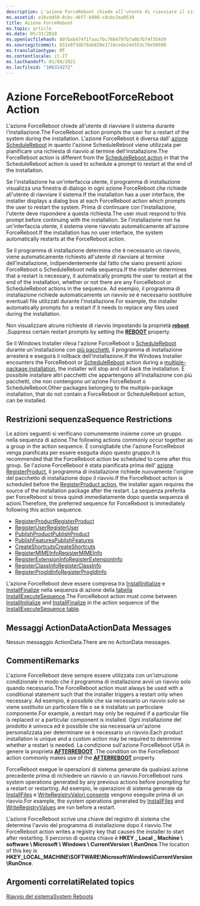 ```yaml
---
description: L'azione ForceReboot chiede all'utente di riavviare il sistema durante l'installazione.
ms.assetid: e1bcdd59-8cbc-46f7-b908-c8cbc2ea0539
title: Azione ForceReboot
ms.topic: article
ms.date: 05/31/2018
ms.openlocfilehash: 807bab474f1faacfbc7684797b7a0b7b74f354d9
ms.sourcegitcommit: 831e8f3db78ab820e1710cede244553c70e50500
ms.translationtype: MT
ms.contentlocale: it-IT
ms.lasthandoff: 01/08/2021
ms.locfileid: "106314272"
---
```

# <a name="forcereboot-action"></a><span data-ttu-id="b4542-103">Azione ForceReboot</span><span class="sxs-lookup"><span data-stu-id="b4542-103">ForceReboot Action</span></span>

<span data-ttu-id="b4542-104">L'azione ForceReboot chiede all'utente di riavviare il sistema durante l'installazione.</span><span class="sxs-lookup"><span data-stu-id="b4542-104">The ForceReboot action prompts the user for a restart of the system during the installation.</span></span> <span data-ttu-id="b4542-105">L'azione ForceReboot è diversa dall' [azione ScheduleReboot](schedulereboot-action.md) in quanto l'azione ScheduleReboot viene utilizzata per pianificare una richiesta di riavvio al termine dell'installazione.</span><span class="sxs-lookup"><span data-stu-id="b4542-105">The ForceReboot action is different from the [ScheduleReboot action](schedulereboot-action.md) in that the ScheduleReboot action is used to schedule a prompt to restart at the end of the installation.</span></span>

<span data-ttu-id="b4542-106">Se l'installazione ha un'interfaccia utente, il programma di installazione visualizza una finestra di dialogo in ogni azione ForceReboot che richiede all'utente di riavviare il sistema.</span><span class="sxs-lookup"><span data-stu-id="b4542-106">If the installation has a user interface, the installer displays a dialog box at each ForceReboot action which prompts the user to restart the system.</span></span> <span data-ttu-id="b4542-107">Prima di continuare con l'installazione, l'utente deve rispondere a questa richiesta.</span><span class="sxs-lookup"><span data-stu-id="b4542-107">The user must respond to this prompt before continuing with the installation.</span></span> <span data-ttu-id="b4542-108">Se l'installazione non ha un'interfaccia utente, il sistema viene riavviato automaticamente all'azione ForceReboot.</span><span class="sxs-lookup"><span data-stu-id="b4542-108">If the installation has no user interface, the system automatically restarts at the ForceReboot action.</span></span>

<span data-ttu-id="b4542-109">Se il programma di installazione determina che è necessario un riavvio, viene automaticamente richiesto all'utente di riavviare al termine dell'installazione, indipendentemente dal fatto che siano presenti azioni ForceReboot o ScheduleReboot nella sequenza.</span><span class="sxs-lookup"><span data-stu-id="b4542-109">If the installer determines that a restart is necessary, it automatically prompts the user to restart at the end of the installation, whether or not there are any ForceReboot or ScheduleReboot actions in the sequence.</span></span> <span data-ttu-id="b4542-110">Ad esempio, il programma di installazione richiede automaticamente un riavvio se è necessario sostituire eventuali file utilizzati durante l'installazione.</span><span class="sxs-lookup"><span data-stu-id="b4542-110">For example, the installer automatically prompts for a restart if it needs to replace any files used during the installation.</span></span>

<span data-ttu-id="b4542-111">Non visualizzare alcune richieste di riavvio impostando la proprietà [**reboot**](reboot.md) .</span><span class="sxs-lookup"><span data-stu-id="b4542-111">Suppress certain restart prompts by setting the [**REBOOT**](reboot.md) property.</span></span>

<span data-ttu-id="b4542-112">Se il Windows Installer rileva l'azione ForceReboot o [ScheduleReboot](schedulereboot-action.md) durante un'installazione con [più pacchetti](multiple-package-installations.md), il programma di installazione arresterà e eseguirà il rollback dell'installazione.</span><span class="sxs-lookup"><span data-stu-id="b4542-112">If the Windows Installer encounters the ForceReboot or [ScheduleReboot](schedulereboot-action.md) action during a [multiple-package installation](multiple-package-installations.md), the installer will stop and roll back the installation.</span></span> <span data-ttu-id="b4542-113">È possibile installare altri pacchetti che appartengono all'installazione con più pacchetti, che non contengono un'azione ForceReboot o ScheduleReboot.</span><span class="sxs-lookup"><span data-stu-id="b4542-113">Other packages belonging to the multiple-package installation, that do not contain a ForceReboot or ScheduleReboot action, can be installed.</span></span>

## <a name="sequence-restrictions"></a><span data-ttu-id="b4542-114">Restrizioni sequenza</span><span class="sxs-lookup"><span data-stu-id="b4542-114">Sequence Restrictions</span></span>

<span data-ttu-id="b4542-115">Le azioni seguenti si verificano comunemente insieme come un gruppo nella sequenza di azione.</span><span class="sxs-lookup"><span data-stu-id="b4542-115">The following actions commonly occur together as a group in the action sequence.</span></span> <span data-ttu-id="b4542-116">È consigliabile che l'azione ForceReboot venga pianificata per essere eseguita dopo questo gruppo.</span><span class="sxs-lookup"><span data-stu-id="b4542-116">It is recommended that the ForceReboot action be scheduled to come after this group.</span></span> <span data-ttu-id="b4542-117">Se l'azione ForceReboot è stata pianificata prima dell' [azione RegisterProduct](registerproduct-action.md), il programma di installazione richiede nuovamente l'origine del pacchetto di installazione dopo il riavvio.</span><span class="sxs-lookup"><span data-stu-id="b4542-117">If the ForceReboot action is scheduled before the [RegisterProduct action](registerproduct-action.md), the installer again requires the source of the installation package after the restart.</span></span> <span data-ttu-id="b4542-118">La sequenza preferita per ForceReboot si trova quindi immediatamente dopo questa sequenza di azioni.</span><span class="sxs-lookup"><span data-stu-id="b4542-118">Therefore, the preferred sequence for ForceReboot is immediately following this action sequence.</span></span>

-   [<span data-ttu-id="b4542-119">RegisterProduct</span><span class="sxs-lookup"><span data-stu-id="b4542-119">RegisterProduct</span></span>](registerproduct-action.md)
-   [<span data-ttu-id="b4542-120">RegisterUser</span><span class="sxs-lookup"><span data-stu-id="b4542-120">RegisterUser</span></span>](registeruser-action.md)
-   [<span data-ttu-id="b4542-121">PublishProduct</span><span class="sxs-lookup"><span data-stu-id="b4542-121">PublishProduct</span></span>](publishproduct-action.md)
-   [<span data-ttu-id="b4542-122">PublishFeatures</span><span class="sxs-lookup"><span data-stu-id="b4542-122">PublishFeatures</span></span>](publishfeatures-action.md)
-   [<span data-ttu-id="b4542-123">CreateShortcuts</span><span class="sxs-lookup"><span data-stu-id="b4542-123">CreateShortcuts</span></span>](createshortcuts-action.md)
-   [<span data-ttu-id="b4542-124">RegisterMIMEInfo</span><span class="sxs-lookup"><span data-stu-id="b4542-124">RegisterMIMEInfo</span></span>](registermimeinfo-action.md)
-   [<span data-ttu-id="b4542-125">RegisterExtensionInfo</span><span class="sxs-lookup"><span data-stu-id="b4542-125">RegisterExtensionInfo</span></span>](registerextensioninfo-action.md)
-   [<span data-ttu-id="b4542-126">RegisterClassInfo</span><span class="sxs-lookup"><span data-stu-id="b4542-126">RegisterClassInfo</span></span>](registerclassinfo-action.md)
-   [<span data-ttu-id="b4542-127">RegisterProgIdInfo</span><span class="sxs-lookup"><span data-stu-id="b4542-127">RegisterProgIdInfo</span></span>](registerprogidinfo-action.md)

<span data-ttu-id="b4542-128">L'azione ForceReboot deve essere compresa tra [InstallInitialize](installinitialize-action.md) e [InstallFinalize](installfinalize-action.md) nella sequenza di azione della [tabella InstallExecuteSequence](installexecutesequence-table.md).</span><span class="sxs-lookup"><span data-stu-id="b4542-128">The ForceReboot action must come between [InstallInitialize](installinitialize-action.md) and [InstallFinalize](installfinalize-action.md) in the action sequence of the [InstallExecuteSequence table](installexecutesequence-table.md).</span></span>

## <a name="actiondata-messages"></a><span data-ttu-id="b4542-129">Messaggi ActionData</span><span class="sxs-lookup"><span data-stu-id="b4542-129">ActionData Messages</span></span>

<span data-ttu-id="b4542-130">Nessun messaggio ActionData.</span><span class="sxs-lookup"><span data-stu-id="b4542-130">There are no ActionData messages.</span></span>

## <a name="remarks"></a><span data-ttu-id="b4542-131">Commenti</span><span class="sxs-lookup"><span data-stu-id="b4542-131">Remarks</span></span>

<span data-ttu-id="b4542-132">L'azione ForceReboot deve sempre essere utilizzata con un'istruzione condizionale in modo che il programma di installazione avvii un riavvio solo quando necessario.</span><span class="sxs-lookup"><span data-stu-id="b4542-132">The ForceReboot action must always be used with a conditional statement such that the installer triggers a restart only when necessary.</span></span> <span data-ttu-id="b4542-133">Ad esempio, è possibile che sia necessario un riavvio solo se viene sostituito un particolare file o se è installato un particolare componente.</span><span class="sxs-lookup"><span data-stu-id="b4542-133">For example, a restart may only be required if a particular file is replaced or a particular component is installed.</span></span> <span data-ttu-id="b4542-134">Ogni installazione del prodotto è univoca ed è possibile che sia necessaria un'azione personalizzata per determinare se è necessario un riavvio.</span><span class="sxs-lookup"><span data-stu-id="b4542-134">Each product installation is unique and a custom action may be required to determine whether a restart is needed.</span></span> <span data-ttu-id="b4542-135">La condizione sull'azione ForceReboot USA in genere la proprietà [**AFTERREBOOT**](afterreboot.md) .</span><span class="sxs-lookup"><span data-stu-id="b4542-135">The condition on the ForceReboot action commonly makes use of the [**AFTERREBOOT**](afterreboot.md) property.</span></span>

<span data-ttu-id="b4542-136">ForceReboot esegue le operazioni di sistema generate da qualsiasi azione precedente prima di richiedere un riavvio o un riavvio.</span><span class="sxs-lookup"><span data-stu-id="b4542-136">ForceReboot runs system operations generated by any previous actions before prompting for a restart or restarting.</span></span> <span data-ttu-id="b4542-137">Ad esempio, le operazioni di sistema generate da [InstallFiles](installfiles-action.md) e [WriteRegistryValori consente](writeregistryvalues-action.md) vengono eseguite prima di un riavvio.</span><span class="sxs-lookup"><span data-stu-id="b4542-137">For example, the system operations generated by [InstallFiles](installfiles-action.md) and [WriteRegistryValues](writeregistryvalues-action.md) are run before a restart.</span></span>

<span data-ttu-id="b4542-138">L'azione ForceReboot scrive una chiave del registro di sistema che determina l'avvio del programma di installazione dopo il riavvio.</span><span class="sxs-lookup"><span data-stu-id="b4542-138">The ForceReboot action writes a registry key that causes the installer to start after restarting.</span></span> <span data-ttu-id="b4542-139">Il percorso di questa chiave è **HKEY \_ Local \_ Machine \\ software \\ Microsoft \\ Windows \\ CurrentVersion \\ RunOnce**.</span><span class="sxs-lookup"><span data-stu-id="b4542-139">The location of this key is **HKEY\_LOCAL\_MACHINE\\SOFTWARE\\Microsoft\\Windows\\CurrentVersion\\RunOnce**.</span></span>

## <a name="related-topics"></a><span data-ttu-id="b4542-140">Argomenti correlati</span><span class="sxs-lookup"><span data-stu-id="b4542-140">Related topics</span></span>

<dl> <dt>

[<span data-ttu-id="b4542-141">Riavvio del sistema</span><span class="sxs-lookup"><span data-stu-id="b4542-141">System Reboots</span></span>](system-reboots.md)
</dt> </dl>

 

 



